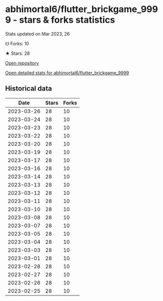 # abhimortal6/flutter_brickgame_9999 - stars & forks statistics

Stats updated on Mar 2023, 26

☋ Forks: 10

★ Stars: 28

[Open repository](https://github.com/abhimortal6/flutter_brickgame_9999)

[Open detailed stats for abhimortal6/flutter_brickgame_9999](https://reviewgithub.com/rep/abhimortal6/flutter_brickgame_9999)

## Historical data
| Date | Stars | Forks |
|------|-------|-------|
| 2023-03-26 | 28 | 10 | 
| 2023-03-24 | 28 | 10 | 
| 2023-03-23 | 28 | 10 | 
| 2023-03-22 | 28 | 10 | 
| 2023-03-20 | 28 | 10 | 
| 2023-03-19 | 28 | 10 | 
| 2023-03-17 | 28 | 10 | 
| 2023-03-16 | 28 | 10 | 
| 2023-03-14 | 28 | 10 | 
| 2023-03-13 | 28 | 10 | 
| 2023-03-12 | 28 | 10 | 
| 2023-03-11 | 28 | 10 | 
| 2023-03-10 | 28 | 10 | 
| 2023-03-08 | 28 | 10 | 
| 2023-03-07 | 28 | 10 | 
| 2023-03-05 | 28 | 10 | 
| 2023-03-04 | 28 | 10 | 
| 2023-03-03 | 28 | 10 | 
| 2023-03-01 | 28 | 10 | 
| 2023-02-28 | 28 | 10 | 
| 2023-02-27 | 28 | 10 | 
| 2023-02-26 | 28 | 10 | 
| 2023-02-25 | 28 | 10 | 

